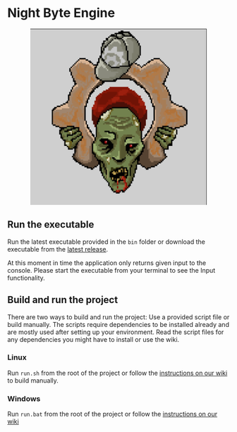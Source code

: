 # Night Byte Engine

<p align="center">
  <img src="NightByte.png" style="max-height:400px;" />
</p>

## Run the executable

Run the latest executable provided in the `bin` folder or download the executable from the [latest release](https://github.com/avans-night-byte/engine/releases).

At this moment in time the application only returns given input to the console. Please start the executable from your terminal to see the Input functionality.

## Build and run the project

There are two ways to build and run the project: Use a provided script file or build manually. The scripts require dependencies to be installed already and are mostly used after setting up your environment. Read the script files for any dependencies you might have to install or use the wiki.

### Linux

Run `run.sh` from the root of the project or follow the [instructions on our wiki](https://github.com/avans-night-byte/engine/wiki/Project-Setup-%5BLinux%5D) to build manually.

### Windows

Run `run.bat` from the root of the project or follow the [instructions on our wiki](https://github.com/avans-night-byte/engine/wiki/Project-Setup-%5BWindows%5D)
